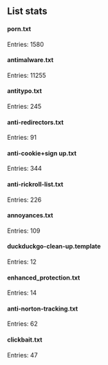 ## List stats
#### porn.txt
Entries: 1580 <br> 
#### antimalware.txt
Entries: 11255 <br> 
#### antitypo.txt
Entries: 245 <br> 
#### anti-redirectors.txt
Entries: 91 <br> 
#### anti-cookie+sign up.txt
Entries: 344 <br> 
#### anti-rickroll-list.txt
Entries: 226 <br> 
#### annoyances.txt
Entries: 109 <br> 
#### duckduckgo-clean-up.template
Entries: 12 <br> 
#### enhanced_protection.txt
Entries: 14 <br> 
#### anti-norton-tracking.txt
Entries: 62 <br> 
#### clickbait.txt
Entries: 47 <br> 
